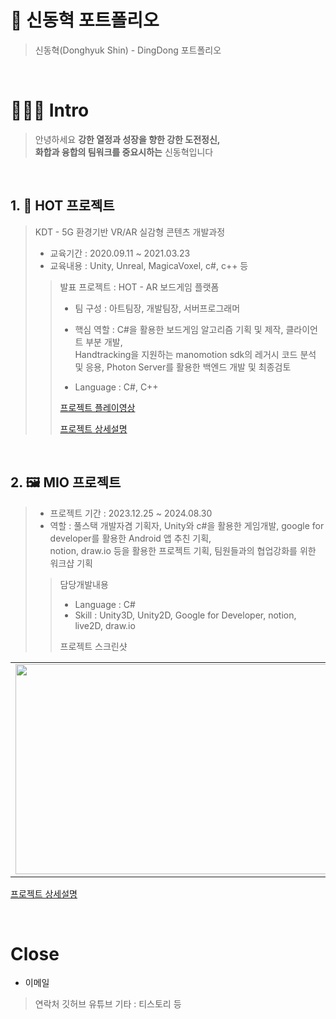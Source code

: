 # 🎁 신동혁 포트폴리오

> 신동혁(Donghyuk Shin) - DingDong 포트폴리오

<br/>

# 👨🏻‍💻 Intro

> 안녕하세요 **강한 열정과 성장을 향한 강한 도전정신,<br /> 화합과 융합의 팀워크를 중요시하는** 신동혁입니다
 
<br />

## 1. 🎪 HOT 프로젝트
> KDT - 5G 환경기반 VR/AR 실감형 콘텐츠 개발과정
> 
> - 교육기간 : 2020.09.11 ~ 2021.03.23
> - 교육내용 : Unity, Unreal, MagicaVoxel, c#, c++ 등
>
>> 발표 프로젝트 : HOT - AR 보드게임 플랫폼
>> 
>> - 팀 구성 : 아트팀장, 개발팀장, 서버프로그래머
>> 
>> - 핵심 역할 : C#을 활용한 보드게임 알고리즘 기획 및 제작, 클라이언트 부분 개발,<br /> Handtracking을 지원하는 manomotion sdk의 레거시 코드 분석 및 응용, Photon Server를 활용한 백엔드 개발 및 최종검토
>> 
>> - Language : C#, C++
>> 
>> [프로젝트 플레이영상](https://www.youtube.com/watch?v=iOQJeQmtkO0)
>> 
>> [프로젝트 상세설명](https://github.com/bolpen96/HOTproject/tree/main)

<br />

## 2. 🖼 MIO 프로젝트

> - 프로젝트 기간 : 2023.12.25 ~ 2024.08.30 
> - 역할 : 풀스택 개발자겸 기획자, Unity와 c#을 활용한 게임개발, google for developer를 활용한 Android 앱 추친 기획, <br /> notion, draw.io 등을 활용한 프로젝트 기획, 팀원들과의 협업강화를 위한 워크샵 기획
> 
>> 담당개발내용
>> - Language : C#
>> - Skill : Unity3D, Unity2D, Google for Developer, notion, live2D, draw.io
>>
>> 프로젝트 스크린샷 <br />
<table>
 <tr>
  <td><img src="https://github.com/user-attachments/assets/d4e825fe-6a73-4165-8cee-82564891772b" width="640" height="336"></td>
  <td><img src="https://github.com/user-attachments/assets/0fdd2d8e-12c1-44fb-87a4-d6eb34c3174a" width="640" height="336"></td>
 </tr>
</table>

 
 [프로젝트 상세설명](https://github.com/bolpen96/MioProject)

<br />

# Close

- 이메일
> 연락처
> 깃허브
> 유튜브
> 기타 : 티스토리 등
